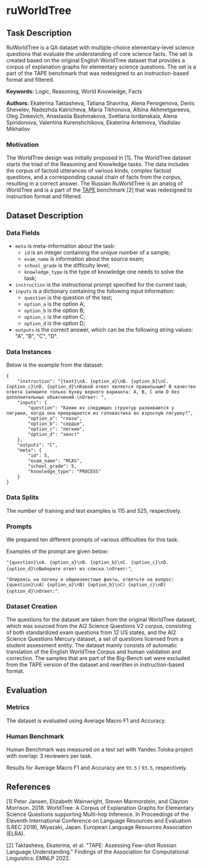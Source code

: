 # **ruWorldTree**

## Task Description

RuWorldTree is a QA dataset with multiple-choice elementary-level science questions that evaluate the understanding of core science facts. The set is created based on the original English WorldTree dataset that provides a corpus of explanation graphs for elementary science questions. The set is a part of the TAPE benchmark that was redesigned to an instruction-based format and filtered.

**Keywords:** Logic, Reasoning, World Knowledge, Facts

**Authors:** Ekaterina Taktasheva, Tatiana Shavrina, Alena Fenogenova, Denis Shevelev, Nadezhda Katricheva, Maria Tikhonova, Albina Akhmetgareeva, Oleg Zinkevich, Anastasiia Bashmakova, Svetlana Iordanskaia, Alena Spiridonova, Valentina Kurenshchikova, Ekaterina Artemova, Vladislav Mikhailov

### Motivation

The WorldTree design was initially proposed in [1]. The WorldTree dataset starts the triad of the Reasoning and Knowledge tasks. The data includes the corpus of factoid utterances of various kinds, complex factoid questions, and a corresponding causal chain of facts from the corpus, resulting in a correct answer. The Russian RuWorldTree is an analog of WorldTree and is a part of the [TAPE](https://tape-benchmark.com/) benchmark [2] that was redesigned to instruction format and filtered.

## Dataset Description

### Data Fields

- `meta` is meta-information about the task:
    - `id` is an integer containing the unique number of a sample;
    - `exam_name` is information about the source exam;
    - `school_grade` is the difficulty level;
    - `knowledge_type` is the type of knowledge one needs to solve the task;
- `instruction` is the instructional prompt specified for the current task;
- `inputs` is a dictionary containing the following input information:
    - `question` is the question of the test;
    - `option_a` is the option A;
    - `option_b` is the option B;
    - `option_c` is the option C;
    - `option_d` is the option D;
- `outputs` is the correct answer, which can be the following string values: "A", "B", "C", "D".

### Data Instances

Below is the example from the dataset:

```
{
    "instruction": "{text}\nA. {option_a}\nB. {option_b}\nC. {option_c}\nD. {option_d}\nКакой ответ является правильным? В качестве ответа запишите только букву верного варианта: A, B, C или D без дополнительных объяснений.\nОтвет: ",
    "inputs": {
        "question": "Какие из следующих структур развиваются у лягушки, когда она превращается из головастика во взрослую лягушку?",
        "option_a": "глаза",
        "option_b": "сердце",
        "option_c": "легкие",
        "option_d": "хвост"
    },
    "outputs": "C",
    "meta": {
        "id": 5,
        "exam_name": "MCAS",
        "school_grade": 5,
        "knowledge_type": "PROCESS"
    }
}
```

### Data Splits

The number of training and test examples is 115 and 525, respectively.

### Prompts

We prepared ten different prompts of various difficulties for this task.

Examples of the prompt are given below:

`"{question}\nA. {option_a}\nB. {option_b}\nC. {option_c}\nD. {option_d}\nВыберите ответ из списка.\nОтвет:"`,

`"Опираясь на логику и общеизвестные факты, ответьте на вопрос: {question}\nA) {option_a}\nB) {option_b}\nC) {option_c}\nD) {option_d}\nОтвет:"`.

### Dataset Creation

The questions for the dataset are taken from the original WorldTree dataset, which was sourced from the AI2 Science Questions V2 corpus, consisting of both standardized exam questions from 12 US states, and the AI2 Science Questions Mercury dataset, a set of questions licensed from a student assessment entity. The dataset mainly consists of automatic translation of the English WorldTree Corpus and human validation and correction. The samples that are part of the Big-Bench set were excluded from the TAPE version of the dataset and rewritten in instruction-based format.

## Evaluation

### Metrics

The dataset is evaluated using Average Macro F1 and Accuracy.

### Human Benchmark

Human Benchmark was measured on a test set with Yandex.Toloka project with overlap: 3 reviewers per task.

Results for Average Macro F1 and Accuracy are `93.5` / `93.5`, respectively.

## References

[1] Peter Jansen, Elizabeth Wainwright, Steven Marmorstein, and Clayton Morrison. 2018. WorldTree: A Corpus of Explanation Graphs for Elementary Science Questions supporting Multi-hop Inference. In Proceedings of the Eleventh International Conference on Language Resources and Evaluation (LREC 2018), Miyazaki, Japan. European Language Resources Association (ELRA).

[2] Taktasheva, Ekaterina, et al. "TAPE: Assessing Few-shot Russian Language Understanding." Findings of the Association for Computational Linguistics: EMNLP 2022.
